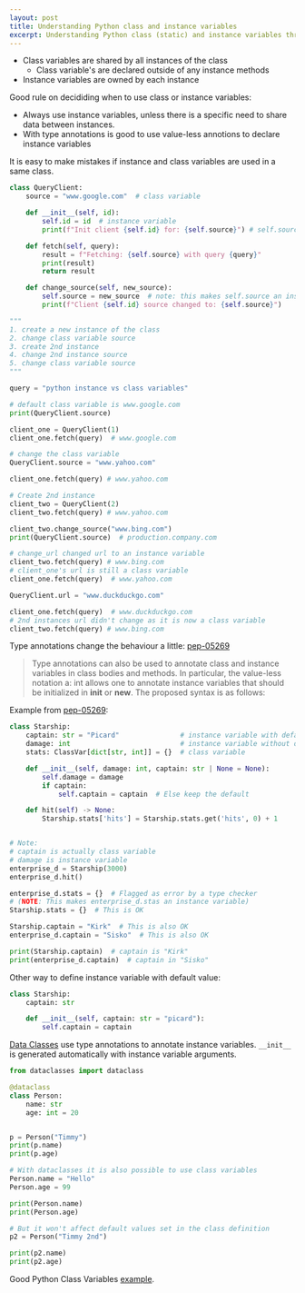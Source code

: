 ```yaml
---
layout: post
title: Understanding Python class and instance variables
excerpt: Understanding Python class (static) and instance variables through examples with and without type annotations
---
```


- Class variables are shared by all instances of the class
  - Class variable's are declared outside of any instance methods
- Instance variables are owned by each instance

Good rule on decididing when to use class or instance variables:
- Always use instance variables, unless there is a specific need to share data between instances.
- With type annotations is good to use value-less annotions to declare instance variables

It is easy to make mistakes if instance and class variables are used in a same class.

```py
class QueryClient:
    source = "www.google.com"  # class variable

    def __init__(self, id):
        self.id = id  # instance variable
        print(f"Init client {self.id} for: {self.source}") # self.source is a class variable

    def fetch(self, query):
        result = f"Fetching: {self.source} with query {query}"
        print(result)
        return result

    def change_source(self, new_source):
        self.source = new_source  # note: this makes self.source an instance variable
        print(f"Client {self.id} source changed to: {self.source}")

"""
1. create a new instance of the class
2. change class variable source
3. create 2nd instance
4. change 2nd instance source
5. change class variable source
"""

query = "python instance vs class variables"

# default class variable is www.google.com
print(QueryClient.source)

client_one = QueryClient(1)
client_one.fetch(query)  # www.google.com

# change the class variable
QueryClient.source = "www.yahoo.com"

client_one.fetch(query) # www.yahoo.com

# Create 2nd instance
client_two = QueryClient(2)
client_two.fetch(query) # www.yahoo.com

client_two.change_source("www.bing.com")
print(QueryClient.source)  # production.company.com

# change_url changed url to an instance variable
client_two.fetch(query) # www.bing.com
# client_one's url is still a class variable
client_one.fetch(query)  # www.yahoo.com

QueryClient.url = "www.duckduckgo.com"

client_one.fetch(query)  # www.duckduckgo.com
# 2nd instances url didn't change as it is now a class variable
client_two.fetch(query) # www.bing.com
```

Type annotations change the behaviour a little: [pep-05269](https://peps.python.org/pep-0526/#class-and-instance-variable-annotations)

> Type annotations can also be used to annotate class and instance variables in class bodies and methods. In particular, the value-less notation a: int allows one to annotate instance variables that should be initialized in __init__ or __new__. The proposed syntax is as follows:

Example from [pep-05269](https://peps.python.org/pep-0526/#class-and-instance-variable-annotations):
```py
class Starship:
    captain: str = "Picard"               # instance variable with default 
    damage: int                           # instance variable without default
    stats: ClassVar[dict[str, int]] = {}  # class variable

    def __init__(self, damage: int, captain: str | None = None):
        self.damage = damage
        if captain:
            self.captain = captain  # Else keep the default

    def hit(self) -> None:
        Starship.stats['hits'] = Starship.stats.get('hits', 0) + 1


# Note:
# captain is actually class variable
# damage is instance variable
enterprise_d = Starship(3000)
enterprise_d.hit()

enterprise_d.stats = {}  # Flagged as error by a type checker 
# (NOTE: This makes enterprise_d.stas an instance variable)
Starship.stats = {}  # This is OK

Starship.captain = "Kirk"  # This is also OK
enterprise_d.captain = "Sisko"  # This is also OK

print(Starship.captain)  # captain is "Kirk"
print(enterprise_d.captain)  # captain in "Sisko"
```

Other way to define instance variable with default value:
```py
class Starship:
    captain: str 

    def __init__(self, captain: str = "picard"):
        self.captain = captain 
```

[Data Classes](https://docs.python.org/3/library/dataclasses.html) use type annotations to annotate instance variables. `__init__` is generated automatically with instance variable arguments. 

```py
from dataclasses import dataclass

@dataclass
class Person:
    name: str
    age: int = 20


p = Person("Timmy")
print(p.name)
print(p.age)

# With dataclasses it is also possible to use class variables
Person.name = "Hello"
Person.age = 99

print(Person.name)
print(Person.age)

# But it won't affect default values set in the class definition
p2 = Person("Timmy 2nd")

print(p2.name)
print(p2.age)
```

Good Python Class Variables [example](https://pynative.com/python-class-variables/).
